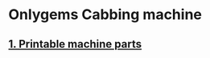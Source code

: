 # Onlygems Cabbing machine

## [1. Printable machine parts](https://github.com/onlygemseu/machine_cabbing/1-Printables/1-1-MachineParts)
